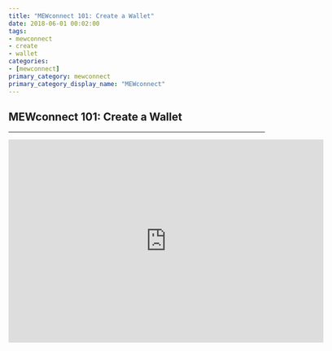 ```yaml
---
title: "MEWconnect 101: Create a Wallet"
date: 2018-06-01 00:02:00
tags:
- mewconnect
- create
- wallet
categories:
- [mewconnect]
primary_category: mewconnect
primary_category_display_name: "MEWconnect"
---
```


## MEWconnect 101: Create a Wallet
***

<iframe width="619" height="400" src="https://www.youtube.com/embed/p2q6qrcKtj8" frameborder="0" allow="accelerometer; autoplay; encrypted-media; gyroscope; picture-in-picture" allowfullscreen></iframe>

